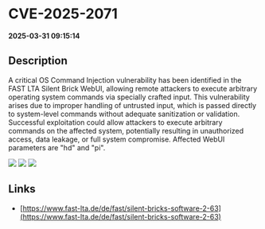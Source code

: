 # CVE-2025-2071

**2025-03-31 09:15:14**

## Description
A critical OS Command Injection vulnerability has been identified in the FAST LTA Silent Brick WebUI, allowing remote attackers to execute arbitrary operating system commands via specially crafted input. This vulnerability arises due to improper handling of untrusted input, which is passed directly to system-level commands without adequate sanitization or validation. Successful exploitation could allow attackers to execute arbitrary commands on the affected system, potentially resulting in unauthorized access, data leakage, or full system compromise. Affected WebUI parameters are "hd" and "pi".

![](https://img.shields.io/static/v1?label=Score&message=10.0&color=red)
![](https://img.shields.io/static/v1?label=Severity&message=CRITICAL&color=red)
![](https://img.shields.io/static/v1?label=CWE&message=RCE&color=green)

## Links
- [https://www.fast-lta.de/de/fast/silent-bricks-software-2-63](https://www.fast-lta.de/de/fast/silent-bricks-software-2-63)
